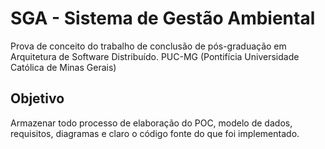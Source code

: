 # SGA - Sistema de Gestão Ambiental
Prova de conceito do trabalho de conclusão de pós-graduação em Arquitetura de Software Distribuído.
PUC-MG (Pontifícia Universidade Católica de Minas Gerais)

## Objetivo
Armazenar todo processo de elaboração do POC, modelo de dados, requisitos, diagramas e claro o código fonte do que foi implementado.
